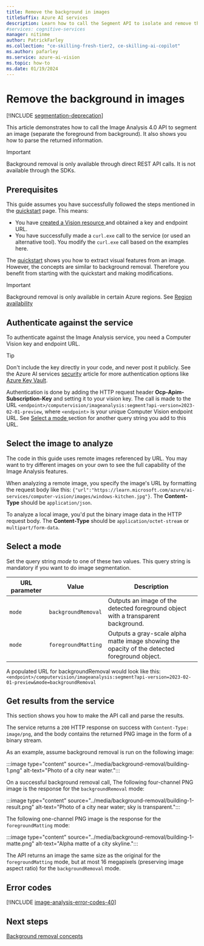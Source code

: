 ```yaml
---
title: Remove the background in images
titleSuffix: Azure AI services
description: Learn how to call the Segment API to isolate and remove the background from images.
#services: cognitive-services
manager: nitinme
author: PatrickFarley
ms.collection: "ce-skilling-fresh-tier2, ce-skilling-ai-copilot"
ms.author: pafarley
ms.service: azure-ai-vision
ms.topic: how-to
ms.date: 01/19/2024
---
```


# Remove the background in images

[!INCLUDE [segmentation-deprecation](../includes/segmentation-deprecation.md)]

This article demonstrates how to call the Image Analysis 4.0 API to segment an image (separate the foreground from background). It also shows you how to parse the returned information.

> [!IMPORTANT]
> Background removal is only available through direct REST API calls. It is not available through the SDKs.

## Prerequisites

This guide assumes you have successfully followed the steps mentioned in the [quickstart](../quickstarts-sdk/image-analysis-client-library-40.md) page. This means:

* You have <a href="https://portal.azure.com/#create/Microsoft.CognitiveServicesComputerVision"  title="created a Vision resource"  target="_blank">created a Vision resource </a> and obtained a key and endpoint URL.
* You have successfully made a `curl.exe` call to the service (or used an alternative tool). You modify the `curl.exe` call based on the examples here.

The [quickstart](../quickstarts-sdk/image-analysis-client-library-40.md) shows you how to extract visual features from an image. However, the concepts are similar to background removal. Therefore you benefit from starting with the quickstart and making modifications.

> [!IMPORTANT]
> Background removal is only available in certain Azure regions. See [Region availability](./../overview-image-analysis.md#region-availability)

## Authenticate against the service

To authenticate against the Image Analysis service, you need a Computer Vision key and endpoint URL.

> [!TIP]
> Don't include the key directly in your code, and never post it publicly. See the Azure AI services [security](../../security-features.md) article for more authentication options like [Azure Key Vault](../../use-key-vault.md). 

<!--
#### [C#](#tab/csharp)

Start by creating a [VisionServiceOptions](/dotnet/api/azure.ai.vision.common.visionserviceoptions) object using one of the constructors. For example:

[!code-csharp[](~/azure-ai-vision-sdk/docs/learn.microsoft.com/csharp/image-analysis/how-to/program.cs?name=vision_service_options)]

#### [Python](#tab/python)

Start by creating a [VisionServiceOptions](/python/api/azure-ai-vision/azure.ai.vision.visionserviceoptions) object using one of the constructors. For example:

[!code-python[](~/azure-ai-vision-sdk/docs/learn.microsoft.com/python/image-analysis/how-to/main.py?name=vision_service_options)]

#### [Java](#tab/java)

Start by creating a [VisionServiceOptions](/java/api/com.azure.ai.vision.common.visionserviceoptions) object using one of the constructors. For example:

[!code-java[](~/azure-ai-vision-sdk/docs/learn.microsoft.com/java/image-analysis/how-to/ImageAnalysis.java?name=vision_service_options)]

#### [C++](#tab/cpp)

At the start of your code, use one of the static constructor methods [VisionServiceOptions::FromEndpoint](/cpp/cognitive-services/vision/service-visionserviceoptions#fromendpoint-1) to create a *VisionServiceOptions* object. For example:

[!code-cpp[](~/azure-ai-vision-sdk/docs/learn.microsoft.com/cpp/image-analysis/how-to/how-to.cpp?name=vision_service_options)]

Where we used this helper function to read the value of an environment variable:

[!code-cpp[](~/azure-ai-vision-sdk/docs/learn.microsoft.com/cpp/image-analysis/how-to/how-to.cpp?name=get_env_var)]

#### [REST API](#tab/rest)
-->

Authentication is done by adding the HTTP request header **Ocp-Apim-Subscription-Key** and setting it to your vision key. The call is made to the URL `<endpoint>/computervision/imageanalysis:segment?api-version=2023-02-01-preview`, where `<endpoint>` is your unique Computer Vision endpoint URL. See [Select a mode ](./background-removal.md#select-a-mode) section for another query string you add to this URL.


## Select the image to analyze

The code in this guide uses remote images referenced by URL. You may want to try different images on your own to see the full capability of the Image Analysis features.

<!--
#### [C#](#tab/csharp)

Create a new **VisionSource** object from the URL of the image you want to analyze, using the static constructor [VisionSource.FromUrl](/dotnet/api/azure.ai.vision.common.visionsource.fromurl).

[!code-csharp[](~/azure-ai-vision-sdk/docs/learn.microsoft.com/csharp/image-analysis/how-to/program.cs?name=vision_source)]

**VisionSource** implements **IDisposable**, therefore create the object with a **using** statement or explicitly call **Dispose** method after analysis completes.

> [!TIP]
> You can also analyze a local image by passing in the full-path image file name (see [VisionSource.FromFile](/dotnet/api/azure.ai.vision.common.visionsource.fromfile)), or by copying the image into the SDK's input buffer (see [VisionSource.FromImageSourceBuffer](/dotnet/api/azure.ai.vision.common.visionsource.fromimagesourcebuffer)). For more details, see [Call the Analyze API](./call-analyze-image-40.md?pivots=programming-language-csharp#select-the-image-to-analyze).

#### [Python](#tab/python)

In your script, create a new [VisionSource](/python/api/azure-ai-vision/azure.ai.vision.visionsource) object from the URL of the image you want to analyze.

[!code-python[](~/azure-ai-vision-sdk/docs/learn.microsoft.com/python/image-analysis/how-to/main.py?name=vision_source)]

> [!TIP]
> You can also analyze a local image by passing in the full-path image file name to the **VisionSource** constructor instead of the image URL (see argument name **filename**). Alternatively, you can analyze an image in a memory buffer by constructing **VisionSource** using the argument **image_source_buffer**. For more details, see [Call the Analyze API](./call-analyze-image-40.md?pivots=programming-language-python#select-the-image-to-analyze).

#### [Java](#tab/java)

Create a new **VisionSource** object from the URL of the image you want to analyze, using the static constructor [VisionSource.fromUrl](/java/api/com.azure.ai.vision.common.visionsource#com-azure-ai-vision-common-visionsource-fromurl(java-net-url)).

[!code-java[](~/azure-ai-vision-sdk/docs/learn.microsoft.com/java/image-analysis/how-to/ImageAnalysis.java?name=vision_source)]

**VisionSource** implements **AutoCloseable**, therefore create the object in a try-with-resources block, or explicitly call the **close** method on this object when you're done analyzing the image.

> [!TIP]
> You can also analyze a local image by passing in the full-path image file name (see [VisionSource.fromFile](/java/api/com.azure.ai.vision.common.visionsource#com-azure-ai-vision-common-visionsource-fromfile(java-lang-string)), or by copying the image into the SDK's input buffer (see [VisionSource.fromImageSourceBuffer](/java/api/com.azure.ai.vision.common.visionsource#com-azure-ai-vision-common-visionsource-fromimagesourcebuffer(com-azure-ai-vision-common-imagesourcebuffer))). For more details, see [Call the Analyze API](./call-analyze-image-40.md?pivots=programming-language-java#select-the-image-to-analyze).

#### [C++](#tab/cpp)

Create a new **VisionSource** object from the URL of the image you want to analyze, using the static constructor [VisionSource::FromUrl](/cpp/cognitive-services/vision/input-visionsource#fromurl).

[!code-cpp[](~/azure-ai-vision-sdk/docs/learn.microsoft.com/cpp/image-analysis/how-to/how-to.cpp?name=vision_source)]

> [!TIP]
> You can also analyze a local image by passing in the full-path image file name (see [VisionSource::FromFile](/cpp/cognitive-services/vision/input-visionsource#fromfile)), or by copying the image into the SDK's input buffer (see  [VisionSource::FromImageSourceBuffer](/cpp/cognitive-services/vision/input-visionsource#fromimagesourcebuffer)). For more details, see [Call the Analyze API](./call-analyze-image-40.md?pivots=programming-language-cpp#select-the-image-to-analyze).

#### [REST API](#tab/rest)
-->

When analyzing a remote image, you specify the image's URL by formatting the request body like this: `{"url":"https://learn.microsoft.com/azure/ai-services/computer-vision/images/windows-kitchen.jpg"}`. The **Content-Type** should be `application/json`.

To analyze a local image, you'd put the binary image data in the HTTP request body. The **Content-Type** should be `application/octet-stream` or `multipart/form-data`.



## Select a mode

<!--
### [C#](#tab/csharp)

Create a new [ImageAnalysisOptions](/dotnet/api/azure.ai.vision.imageanalysis.imageanalysisoptions) object and set the property [SegmentationMode](/dotnet/api/azure.ai.vision.imageanalysis.imageanalysisoptions.segmentationmode#azure-ai-vision-imageanalysis-imageanalysisoptions-segmentationmode). This property must be set if you want to do segmentation. See [ImageSegmentationMode](/dotnet/api/azure.ai.vision.imageanalysis.imagesegmentationmode) for supported values.

[!code-csharp[](~/azure-ai-vision-sdk/docs/learn.microsoft.com/csharp/image-analysis/segmentation/Program.cs?name=segmentation_mode)]

### [Python](#tab/python)

Create a new [ImageAnalysisOptions](/python/api/azure-ai-vision/azure.ai.vision.imageanalysisoptions) object and set the property [segmentation_mode](/python/api/azure-ai-vision/azure.ai.vision.imageanalysisoptions#azure-ai-vision-imageanalysisoptions-segmentation-mode). This property must be set if you want to do segmentation. See [ImageSegmentationMode](/python/api/azure-ai-vision/azure.ai.vision.enums.imagesegmentationmode) for supported values.

[!code-python[](~/azure-ai-vision-sdk/docs/learn.microsoft.com/python/image-analysis/segmentation/main.py?name=segmentation_mode)]

### [Java](#tab/java)

Create a new [ImageAnalysisOptions](/java/api/com.azure.ai.vision.imageanalysis.imageanalysisoptions) object and call the [setSegmentationMode](/java/api/com.azure.ai.vision.imageanalysis.imageanalysisoptions#com-azure-ai-vision-imageanalysis-imageanalysisoptions-setsegmentationmode()) method. You must call this method if you want to do segmentation. See [ImageSegmentationMode](/java/api/com.azure.ai.vision.imageanalysis.imagesegmentationmode) for supported values.

[!code-java[](~/azure-ai-vision-sdk/docs/learn.microsoft.com/java/image-analysis/segmentation/ImageAnalysis.java?name=segmentation_mode)]

### [C++](#tab/cpp)

Create a new [ImageAnalysisOptions](/cpp/cognitive-services/vision/imageanalysis-imageanalysisoptions) object and call the [SetSegmentationMode](/cpp/cognitive-services/vision/imageanalysis-imageanalysisoptions#setsegmentationmode) method. You must call this method if you want to do segmentation. See [ImageSegmentationMode](/cpp/cognitive-services/vision/azure-ai-vision-imageanalysis-namespace#enum-imagesegmentationmode) for supported values.

[!code-cpp[](~/azure-ai-vision-sdk/docs/learn.microsoft.com/cpp/image-analysis/segmentation/segmentation.cpp?name=segmentation_mode)]

### [REST](#tab/rest)
-->

Set the query string *mode* to one of these two values. This query string is mandatory if you want to do image segmentation.

|URL parameter | Value               |Description  |
|--------------|---------------------|-------------|
| `mode`       | `backgroundRemoval` | Outputs an image of the detected foreground object with a transparent background. |
| `mode`       | `foregroundMatting` | Outputs a gray-scale alpha matte image showing the opacity of the detected foreground object. |

A populated URL for backgroundRemoval would look like this: `<endpoint>/computervision/imageanalysis:segment?api-version=2023-02-01-preview&mode=backgroundRemoval`


## Get results from the service

This section shows you how to make the API call and parse the results.

<!--
#### [C#](#tab/csharp)

The following code calls the Image Analysis API and saves the resulting segmented image to a file named **output.png**. It also displays some metadata about the segmented image.

[!code-csharp[](~/azure-ai-vision-sdk/docs/learn.microsoft.com/csharp/image-analysis/segmentation/Program.cs?name=segment)]

**SegmentationResult** implements **IDisposable**, therefore  create the object with a **using** statement or explicitly call **Dispose** method after analysis completes.

#### [Python](#tab/python)

The following code calls the Image Analysis API and saves the resulting segmented image to a file named **output.png**. It also displays some metadata about the segmented image.

[!code-python[](~/azure-ai-vision-sdk/docs/learn.microsoft.com/python/image-analysis/segmentation/main.py?name=segment)]

#### [Java](#tab/java)

The following code calls the Image Analysis API and saves the resulting segmented image to a file named **output.png**. It also displays some metadata about the segmented image.

[!code-java[](~/azure-ai-vision-sdk/docs/learn.microsoft.com/java/image-analysis/segmentation/ImageAnalysis.java?name=segment)]

**SegmentationResult** implements **AutoCloseable**, therefore create the object in a try-with-resources block, or explicitly call the **close** method on this object when you're done analyzing the image.

#### [C++](#tab/cpp)

The following code calls the Image Analysis API and saves the resulting segmented image to a file named **output.png**. It also displays some metadata about the segmented image.

[!code-cpp[](~/azure-ai-vision-sdk/docs/learn.microsoft.com/cpp/image-analysis/segmentation/segmentation.cpp?name=segment)]

#### [REST](#tab/rest)
-->

The service returns a `200` HTTP response on success with `Content-Type: image/png`, and the body contains the returned PNG image in the form of a binary stream.


As an example, assume background removal is run on the following image:

:::image type="content" source="../media/background-removal/building-1.png" alt-text="Photo of a city near water.":::

On a successful background removal call, The following four-channel PNG image is the response for the `backgroundRemoval` mode:

:::image type="content" source="../media/background-removal/building-1-result.png" alt-text="Photo of a city near water; sky is transparent.":::

The following one-channel PNG image is the response for the `foregroundMatting` mode:

:::image type="content" source="../media/background-removal/building-1-matte.png" alt-text="Alpha matte of a city skyline.":::

The API returns an image the same size as the original for the `foregroundMatting` mode, but at most 16 megapixels (preserving image aspect ratio) for the `backgroundRemoval` mode.

## Error codes

[!INCLUDE [image-analysis-error-codes-40](../includes/image-analysis-error-codes-40.md)]



## Next steps

[Background removal concepts](../concept-background-removal.md)



